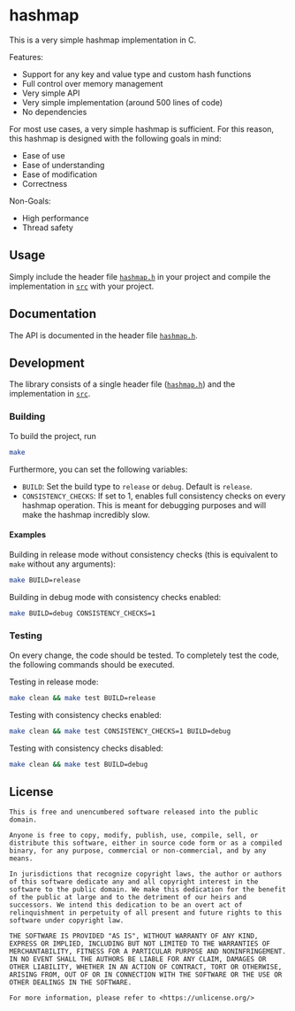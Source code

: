 
# hashmap

This is a very simple hashmap implementation in C.

Features:
 - Support for any key and value type and custom hash functions
 - Full control over memory management
 - Very simple API
 - Very simple implementation (around 500 lines of code)
 - No dependencies

For most use cases, a very simple hashmap is sufficient.
For this reason, this hashmap is designed with the following goals in mind:
 - Ease of use
 - Ease of understanding
 - Ease of modification
 - Correctness

Non-Goals:
 - High performance
 - Thread safety

## Usage

Simply include the header file [`hashmap.h`](include/hashmap.h) in your project
and compile the implementation in [`src`](src) with your project.

## Documentation

The API is documented in the header file [`hashmap.h`](include/hashmap.h).

## Development

The library consists of a single header file ([`hashmap.h`](include/hashmap.h))
and the implementation in [`src`](src).

### Building

To build the project, run
```sh
make
```

Furthermore, you can set the following variables:
 - `BUILD`: Set the build type to `release` or `debug`. Default is `release`.
 - `CONSISTENCY_CHECKS`: If set to 1, enables full consistency checks on every
   hashmap operation. This is meant for debugging purposes and will make the
   hashmap incredibly slow.

#### Examples

Building in release mode without consistency checks (this is equivalent to
`make` without any arguments):
```sh
make BUILD=release
```

Building in debug mode with consistency checks enabled:
```sh
make BUILD=debug CONSISTENCY_CHECKS=1
```

### Testing

On every change, the code should be tested.
To completely test the code, the following commands should be executed.

Testing in release mode:
```sh
make clean && make test BUILD=release
```

Testing with consistency checks enabled:
```sh
make clean && make test CONSISTENCY_CHECKS=1 BUILD=debug
```

Testing with consistency checks disabled:
```sh
make clean && make test BUILD=debug
```

## License

```plaintext
This is free and unencumbered software released into the public domain.

Anyone is free to copy, modify, publish, use, compile, sell, or
distribute this software, either in source code form or as a compiled
binary, for any purpose, commercial or non-commercial, and by any
means.

In jurisdictions that recognize copyright laws, the author or authors
of this software dedicate any and all copyright interest in the
software to the public domain. We make this dedication for the benefit
of the public at large and to the detriment of our heirs and
successors. We intend this dedication to be an overt act of
relinquishment in perpetuity of all present and future rights to this
software under copyright law.

THE SOFTWARE IS PROVIDED "AS IS", WITHOUT WARRANTY OF ANY KIND,
EXPRESS OR IMPLIED, INCLUDING BUT NOT LIMITED TO THE WARRANTIES OF
MERCHANTABILITY, FITNESS FOR A PARTICULAR PURPOSE AND NONINFRINGEMENT.
IN NO EVENT SHALL THE AUTHORS BE LIABLE FOR ANY CLAIM, DAMAGES OR
OTHER LIABILITY, WHETHER IN AN ACTION OF CONTRACT, TORT OR OTHERWISE,
ARISING FROM, OUT OF OR IN CONNECTION WITH THE SOFTWARE OR THE USE OR
OTHER DEALINGS IN THE SOFTWARE.

For more information, please refer to <https://unlicense.org/>
```

